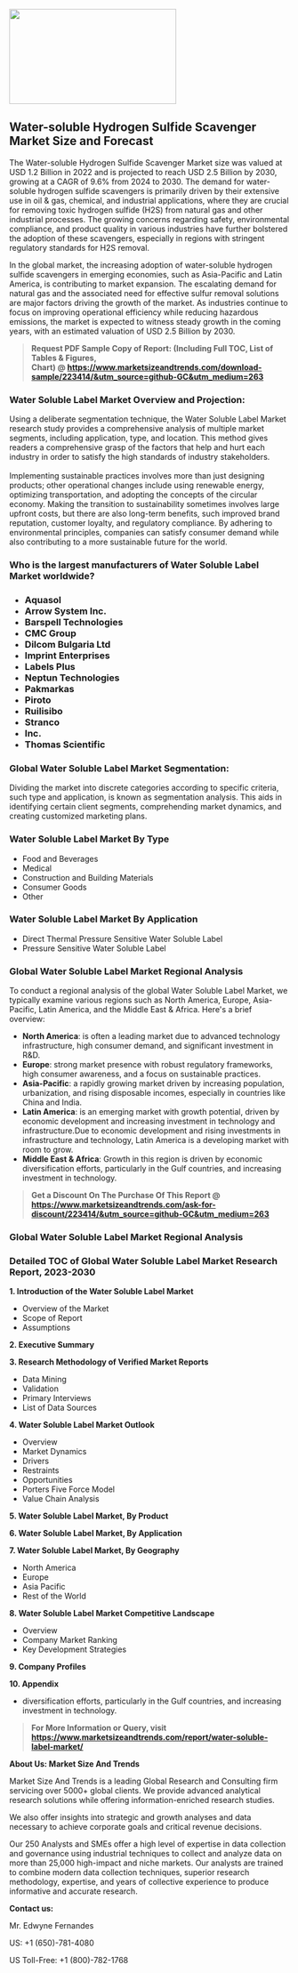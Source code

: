 <p><img class="alignnone size-medium wp-image-20088" src="https://ffe5etoiles.com/wp-content/uploads/2024/12/MST1-300x171.png" alt="" width="300" height="171" /></p><h2>Water-soluble Hydrogen Sulfide Scavenger Market Size and Forecast</h2><p>The Water-soluble Hydrogen Sulfide Scavenger Market size was valued at USD 1.2 Billion in 2022 and is projected to reach USD 2.5 Billion by 2030, growing at a CAGR of 9.6% from 2024 to 2030. The demand for water-soluble hydrogen sulfide scavengers is primarily driven by their extensive use in oil & gas, chemical, and industrial applications, where they are crucial for removing toxic hydrogen sulfide (H2S) from natural gas and other industrial processes. The growing concerns regarding safety, environmental compliance, and product quality in various industries have further bolstered the adoption of these scavengers, especially in regions with stringent regulatory standards for H2S removal.</p><p>In the global market, the increasing adoption of water-soluble hydrogen sulfide scavengers in emerging economies, such as Asia-Pacific and Latin America, is contributing to market expansion. The escalating demand for natural gas and the associated need for effective sulfur removal solutions are major factors driving the growth of the market. As industries continue to focus on improving operational efficiency while reducing hazardous emissions, the market is expected to witness steady growth in the coming years, with an estimated valuation of USD 2.5 Billion by 2030.</p></p><blockquote id="" class=""><strong>Request PDF Sample Copy of Report: (Including Full TOC, List of Tables &amp; Figures, Chart)&nbsp;@&nbsp;<strong><a href="https://www.marketsizeandtrends.com/download-sample/223414/&utm_source=github-GC&utm_medium=263" target="_blank">https://www.marketsizeandtrends.com/download-sample/223414/&utm_source=github-GC&utm_medium=263</a></strong></strong></blockquote><h3 id="" class="">Water Soluble Label Market&nbsp;Overview and Projection:</h3><p id="" class="">Using a deliberate segmentation technique, the Water Soluble Label Market research study provides a comprehensive analysis of multiple market segments, including application, type, and location. This method gives readers a comprehensive grasp of the factors that help and hurt each industry in order to satisfy the high standards of industry stakeholders. <br /> <br />Implementing sustainable practices involves more than just designing products; other operational changes include using renewable energy, optimizing transportation, and adopting the concepts of the circular economy. Making the transition to sustainability sometimes involves large upfront costs, but there are also long-term benefits, such improved brand reputation, customer loyalty, and regulatory compliance. By adhering to environmental principles, companies can satisfy consumer demand while also contributing to a more sustainable future for the world.</p><h3 id="" class="">Who is the largest manufacturers of&nbsp;Water Soluble Label Market worldwide?</h3><h3 class=""><p><ul><li>Aquasol </li><li> Arrow System Inc. </li><li> Barspell Technologies </li><li> CMC Group </li><li> Dilcom Bulgaria Ltd </li><li> Imprint Enterprises </li><li> Labels Plus </li><li> Neptun Technologies </li><li> Pakmarkas </li><li> Piroto </li><li> Ruilisibo </li><li> Stranco </li><li> Inc. </li><li> Thomas Scientific</li></ul></p></h3><h3 id="" class="">Global&nbsp;Water Soluble Label Market Segmentation:</h3><p id="" class="">Dividing the market into discrete categories according to specific criteria, such type and application, is known as segmentation analysis. This aids in identifying certain client segments, comprehending market dynamics, and creating customized marketing plans.</p><h3 id="" class="">Water Soluble Label Market&nbsp;By Type</h3><p><p><ul><li>Food and Beverages</li><li> Medical</li><li> Construction and Building Materials</li><li> Consumer Goods</li><li> Other</p></li></ul></p></p><h3 id="" class="">Water Soluble Label Market&nbsp;By Application</h3><p class=""><p><ul><li>Direct Thermal Pressure Sensitive Water Soluble Label</li><li> Pressure Sensitive Water Soluble Label</li></ul></p></p><h3 id="" class="">Global Water Soluble Label Market Regional Analysis</h3><p id="" class="">To conduct a regional analysis of the global Water Soluble Label Market, we typically examine various regions such as North America, Europe, Asia-Pacific, Latin America, and the Middle East &amp; Africa. Here's a brief overview:</p><ul><li><strong>North America</strong>: is often a leading market due to advanced technology infrastructure, high consumer demand, and significant investment in R&amp;D.</li><li><strong>Europe</strong>: strong market presence with robust regulatory frameworks, high consumer awareness, and a focus on sustainable practices.</li><li><strong>Asia-Pacific</strong>: a rapidly growing market driven by increasing population, urbanization, and rising disposable incomes, especially in countries like China and India.</li><li><strong>Latin America</strong>: is an emerging market with growth potential, driven by economic development and increasing investment in technology and infrastructure.Due to economic development and rising investments in infrastructure and technology, Latin America is a developing market with room to grow.</li><li><strong>Middle East &amp; Africa</strong>: Growth in this region is driven by economic diversification efforts, particularly in the Gulf countries, and increasing investment in technology.</li></ul><blockquote id="" class=""><strong>Get a Discount On The Purchase Of This Report @ <strong><a href="https://www.marketsizeandtrends.com/ask-for-discount/223414/&utm_source=github-GC&utm_medium=263" target="_blank">https://www.marketsizeandtrends.com/ask-for-discount/223414/&utm_source=github-GC&utm_medium=263</a></strong></strong></blockquote><h3 id="" class="">Global Water Soluble Label Market Regional Analysis</h3><h3 id="" class="">Detailed TOC of Global Water Soluble Label Market Research Report, 2023-2030</h3><p id="" class=""><strong>1. Introduction of the Water Soluble Label Market</strong></p><ul><li>Overview of the Market</li><li>Scope of Report</li><li>Assumptions</li></ul><p id="" class=""><strong>2. Executive Summary</strong></p><p id="" class=""><strong>3. Research Methodology of Verified Market Reports</strong></p><ul><li>Data Mining</li><li>Validation</li><li>Primary Interviews</li><li>List of Data Sources</li></ul><p id="" class=""><strong>4. Water Soluble Label Market Outlook</strong></p><ul><li>Overview</li><li>Market Dynamics</li><li>Drivers</li><li>Restraints</li><li>Opportunities</li><li>Porters Five Force Model</li><li>Value Chain Analysis</li></ul><p id="" class=""><strong>5. Water Soluble Label Market, By Product</strong></p><p id="" class=""><strong>6. Water Soluble Label Market, By Application</strong></p><p id="" class=""><strong>7. Water Soluble Label Market, By Geography</strong></p><ul><li>North America</li><li>Europe</li><li>Asia Pacific</li><li>Rest of the World</li></ul><p id="" class=""><strong>8. Water Soluble Label Market Competitive Landscape</strong></p><ul><li>Overview</li><li>Company Market Ranking</li><li>Key Development Strategies</li></ul><p id="" class=""><strong>9. Company Profiles</strong></p><p id="" class=""><strong>10. Appendix</strong></p><ul><li>diversification efforts, particularly in the Gulf countries, and increasing investment in technology.</li></ul><blockquote id="" class=""><strong>For More Information or Query, visit <strong><strong><a href="https://www.marketsizeandtrends.com/report/water-soluble-label-market/" target="_blank">https://www.marketsizeandtrends.com/report/water-soluble-label-market/</a></strong></strong></strong></blockquote><p id="" class=""><strong>About Us: Market Size And Trends</strong></p><p id="" class="">Market Size And Trends is a leading Global Research and Consulting firm servicing over 5000+ global clients. We provide advanced analytical research solutions while offering information-enriched research studies.</p><p id="" class="">We also offer insights into strategic and growth analyses and data necessary to achieve corporate goals and critical revenue decisions.</p><p id="" class="">Our 250 Analysts and SMEs offer a high level of expertise in data collection and governance using industrial techniques to collect and analyze data on more than 25,000 high-impact and niche markets. Our analysts are trained to combine modern data collection techniques, superior research methodology, expertise, and years of collective experience to produce informative and accurate research.</p><p id="" class=""><strong>Contact us:</strong></p><p id="" class="">Mr. Edwyne Fernandes</p><p id="" class="">US: +1 (650)-781-4080</p><p id="" class="">US Toll-Free: +1 (800)-782-1768</p>

